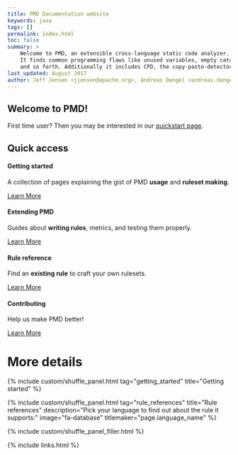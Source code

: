 ```yaml
---
title: PMD Documentation website
keywords: java
tags: []
permalink: index.html
toc: false
summary: >
    Welcome to PMD, an extensible cross-language static code analyzer.
    It finds common programming flaws like unused variables, empty catch blocks, unnecessary object creation,
    and so forth. Additionally it includes CPD, the copy-paste-detector. CPD finds duplicated code.
last_updated: August 2017
author: Jeff Jensen <jjensen@apache.org>, Andreas Dangel <andreas.dangel@adangel.org>
---
```



## Welcome to PMD!

First time user? Then you may be interested in our [quickstart page](TODO).



<div class="row">
         <div class="col-lg-12">
             <h2 class="page-header">Quick access</h2>
         </div>
         <div class="col-md-3 col-sm-6">
             <div class="panel panel-default text-center">
                 <div class="panel-heading">
                     <span class="fa-stack fa-5x">
                           <i class="fa fa-circle fa-stack-2x text-primary"></i>
                           <i class="fa fa-paper-plane fa-stack-1x fa-inverse"></i>
                     </span>
                 </div>
                 <div class="panel-body">
                     <h4>Getting started</h4>
                     <p>A collection of pages explaining the gist of PMD <b>usage</b> and <b>ruleset making</b>.</p>
                     <a href="tag_getting_started.html" class="btn btn-primary">Learn More</a>
                 </div>
             </div>
         </div>
         <div class="col-md-3 col-sm-6">
             <div class="panel panel-default text-center">
                 <div class="panel-heading">
                     <span class="fa-stack fa-5x">
                           <i class="fa fa-circle fa-stack-2x text-primary"></i>
                           <i class="fa fa-expand fa-stack-1x fa-inverse"></i>
                     </span>
                 </div>
                 <div class="panel-body">
                     <h4>Extending PMD</h4>
                     <p>Guides about <b>writing rules</b>, metrics, and testing them properly.</p>
                     <a href="tag_navigation.html" class="btn btn-primary">Learn More</a>
                 </div>
             </div>
         </div>
         <div class="col-md-3 col-sm-6">
             <div class="panel panel-default text-center">
                 <div class="panel-heading">
                     <span class="fa-stack fa-5x">
                           <i class="fa fa-circle fa-stack-2x text-primary"></i>
                           <i class="fa fa-list fa-stack-1x fa-inverse"></i>
                     </span>
                 </div>
                 <div class="panel-body">
                     <h4>Rule reference</h4>
                     <p>Find an <b>existing rule</b> to craft your own rulesets.</p>
                     <a href="tag_single_sourcing.html" class="btn btn-primary">Learn More</a>
                 </div>
             </div>
         </div>
         <div class="col-md-3 col-sm-6">
             <div class="panel panel-default text-center">
                 <div class="panel-heading">
                     <span class="fa-stack fa-5x">
                           <i class="fa fa-circle fa-stack-2x text-primary"></i>
                           <i class="fa fa-code-fork fa-stack-1x fa-inverse"></i>
                     </span>
                 </div>
                 <div class="panel-body">
                     <h4>Contributing</h4>
                     <p>Help us make PMD better!</p>
                     <a href="tag_formatting.html" class="btn btn-primary">Learn More</a>
                 </div>
             </div>
         </div>
</div>


# More details


{% include custom/shuffle_panel.html
   tag="getting_started"
   title="Getting started" %}


{% include custom/shuffle_panel.html
   tag="rule_references"
   title="Rule references"
   description="Pick your language to find out about the rule it supports:"
   image="fa-database"
   titlemaker="page.language_name" %}

{% include custom/shuffle_panel_filler.html %}




<!-- {% include image.html file="pmd-logo-big.png" alt="PMD Logo" %} -->

{% include links.html %}
